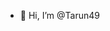 - 👋 Hi, I’m @Tarun49


<!---
Tarun49/Tarun49 is a ✨ special ✨ repository because its `README.md` (this file) appears on your GitHub profile.
You can click the Preview link to take a look at your changes.
--->
